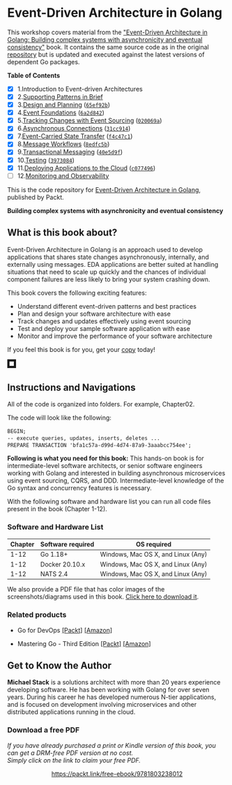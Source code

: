 # Event-Driven Architecture in Golang

This workshop covers material from
the ["Event-Driven Architecture in Golang: Building complex systems with asynchronicity and eventual consistency"](https://www.amazon.ca/dp/1803238011/)
book. It contains the same source code as in the original [repository](https://github.com/PacktPublishing/Event-Driven-Architecture-in-Golang)
but is updated and executed against the latest versions of dependent Go packages.

**Table of Contents**

- [X] 1.Introduction to Event-driven Architectures 
- [X] 2.[Supporting Patterns in Brief](/Chapter02)
- [X] 3.[Design and Planning](/Chapter03) ([`65ef92b`](https://github.com/igor-baiborodine/event-driven-architecture-in-golang-workshop/commit/65ef92b7b499bea5b42768376b1b9dbddb890593))
- [X] 4.[Event Foundations](/Chapter04) ([`6a2d842`](https://github.com/igor-baiborodine/event-driven-architecture-in-golang-workshop/commit/6a2d84294cdb43c14252c4bef2035c5f85979196))
- [X] 5.[Tracking Changes with Event Sourcing](/Chapter05) ([`020069a`](https://github.com/igor-baiborodine/event-driven-architecture-in-golang-workshop/commit/020069ae1ab0472dd08d59747157ba8be935934a))
- [X] 6.[Asynchronous Connections](/Chapter06) ([`31cc914`](https://github.com/igor-baiborodine/event-driven-architecture-in-golang-workshop/commit/31cc91402392c3f193d980474bbd0bd4bbe1032d))
- [X] 7.[Event-Carried State Transfer](/Chapter07) ([`f4c47c1`](https://github.com/igor-baiborodine/event-driven-architecture-in-golang-workshop/commit/f4c47c10127080980c8de2839841ed149a263eb1))
- [X] 8.[Message Workflows](/Chapter08) ([`8edfc5b`](https://github.com/igor-baiborodine/event-driven-architecture-in-golang-workshop/commit/8edfc5bce342e4b854a171b520c34600a4749b3d))
- [X] 9.[Transactional Messaging](/Chapter09) ([`40e5d9f`](https://github.com/igor-baiborodine/event-driven-architecture-in-golang-workshop/commit/40e5d9ff754b486b642c2706d12db92c7e6ac261))
- [X] 10.[Testing](/Chapter10) ([`3973084`](https://github.com/igor-baiborodine/event-driven-architecture-in-golang-workshop/commit/3973084502de3f2e2c0817220b5ae33f985cd5aa))
- [X] 11.[Deploying Applications to the Cloud](/Chapter11) ([`c077496`](https://github.com/igor-baiborodine/event-driven-architecture-in-golang-workshop/commit/c07749682aebcaf52c39f6bb41fd62570d7bf900))
- [ ] 12.[Monitoring and Observability](/Chapter12)

<a href="https://www.packtpub.com/product/event-driven-architecture-in-golang/9781803238012?utm_source=github&utm_medium=repository&utm_campaign=9781803238012"><img src="https://static.packt-cdn.com/products/9781803238012/cover/smaller" alt="" height="256px" align="right"></a>

This is the code repository for [Event-Driven Architecture in Golang](https://www.packtpub.com/product/event-driven-architecture-in-golang/9781803238012?utm_source=github&utm_medium=repository&utm_campaign=9781803238012), published by Packt.

**Building complex systems with asynchronicity and eventual consistency**

## What is this book about?
Event-Driven Architecture in Golang is an approach used to develop applications that shares state changes asynchronously, internally, and externally using messages. EDA applications are better suited at handling situations that need to scale up quickly and the chances of individual component failures are less likely to bring your system crashing down. 

This book covers the following exciting features:
* Understand different event-driven patterns and best practices
* Plan and design your software architecture with ease
* Track changes and updates effectively using event sourcing
* Test and deploy your sample software application with ease
* Monitor and improve the performance of your software architecture

If you feel this book is for you, get your [copy](https://www.amazon.com/dp/1803238011) today!

<a href="https://www.packtpub.com/?utm_source=github&utm_medium=banner&utm_campaign=GitHubBanner"><img src="https://raw.githubusercontent.com/PacktPublishing/GitHub/master/GitHub.png" 
alt="https://www.packtpub.com/" border="5" /></a>

## Instructions and Navigations
All of the code is organized into folders. For example, Chapter02.

The code will look like the following:
```
BEGIN;
-- execute queries, updates, inserts, deletes ...
PREPARE TRANSACTION 'bfa1c57a-d99d-4d74-87a9-3aaabcc754ee';
```

**Following is what you need for this book:**
This hands-on book is for intermediate-level software architects, or senior software engineers working with Golang and interested in building asynchronous microservices using event sourcing, CQRS, and DDD. Intermediate-level knowledge of the Go syntax and concurrency features is necessary.

With the following software and hardware list you can run all code files present in the book (Chapter 1-12).
### Software and Hardware List
| Chapter | Software required | OS required |
| -------- | ------------------------------------ | ----------------------------------- |
| 1-12 | Go 1.18+ | Windows, Mac OS X, and Linux (Any) |
| 1-12 | Docker 20.10.x | Windows, Mac OS X, and Linux (Any) |
| 1-12 | NATS 2.4 | Windows, Mac OS X, and Linux (Any) |


We also provide a PDF file that has color images of the screenshots/diagrams used in this book. [Click here to download it](https://packt.link/qgf1O).

### Related products
* Go for DevOps 
[[Packt]](https://www.packtpub.com/product/go-for-devops/9781801818896?utm_source=github&utm_medium=repository&utm_campaign=9781801818896) [[Amazon]](https://www.amazon.com/dp/1801818894)

* Mastering Go - Third Edition 
[[Packt]](https://www.packtpub.com/product/mastering-go-third-edition/9781801079310?utm_source=github&utm_medium=repository&utm_campaign=9781801079310) [[Amazon]](https://www.amazon.com/dp/1801079315)


## Get to Know the Author
**Michael Stack**
is a solutions architect with more than 20 years experience developing software. He has been working with Golang for over seven years. During his career he has developed numerous N-tier applications, and is focused on development involving microservices and other distributed applications running in the cloud.

### Download a free PDF

 <i>If you have already purchased a print or Kindle version of this book, you can get a DRM-free PDF version at no cost.<br>Simply click on the link to claim your free PDF.</i>
<p align="center"> <a href="https://packt.link/free-ebook/9781803238012">https://packt.link/free-ebook/9781803238012 </a> </p>